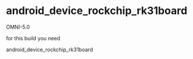 android_device_rockchip_rk31board
=================================

OMNI-5.0

for this build you need

android_device_rockchip_rk31board

